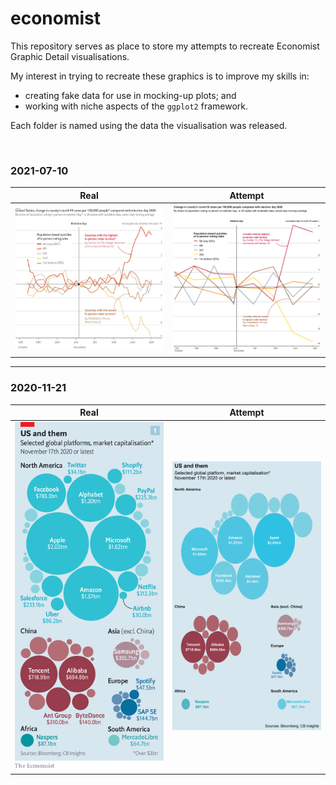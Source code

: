 
<!-- README.md is generated from README.Rmd. Please edit that file -->

# economist

This repository serves as place to store my attempts to recreate
Economist Graphic Detail visualisations.

My interest in trying to recreate these graphics is to improve my skills
in:

-   creating fake data for use in mocking-up plots; and
-   working with niche aspects of the `ggplot2` framework.

Each folder is named using the data the visualisation was released.

<br>

<style>
table th:first-of-type {
    width: 40%;
}
table th:nth-of-type(2) {
    width: 40%;
}
</style>

### 2021-07-10

|                          Real                          |                          Attempt                          |
|:------------------------------------------------------:|:---------------------------------------------------------:|
| ![](2021_07_10/2021_07_10_Elections_Pandemic_Real.jpg) | ![](2021_07_10/2021_07_10_Elections_Pandemic_Attempt.png) |

<hr>

### 2020-11-21

|                    Real                     |                    Attempt                     |
|:-------------------------------------------:|:----------------------------------------------:|
| ![](2020_11_21/2020_11_21_Us_Them_Real.png) | ![](2020_11_21/2020_11_21_Us_Them_Attempt.png) |
